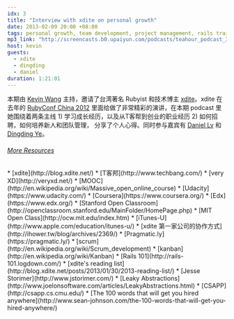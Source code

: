 ```yaml
---
idx: 3
title: "Interview with xdite on personal growth"
date: 2013-02-09 20:00 +08:00
tags: personal growth, team development, project management, rails training
mp3_link: "http://screencasts.b0.upaiyun.com/podcasts/teahour_podcast_3.mp3"
host: kevin
guests:
  - xdite
  - dingding
  - daniel
duration: 1:21:01
---
```


本期由 [Kevin Wang](http://knwang.com) 主持，邀请了台湾著名 Rubyist 和技术博主 [xdite](http://blog.xdite.net)。xdite 在去年的 [RubyConf China 2012](http://rubyconfchina.org) 里面给做了非常精彩的演讲，在本期 podcast 里她围绕着两条主线 1) 学习成长经历，以及从T客帮到创业的职业经历 2) 如何招聘，如何培养新人和团队管理， 分享了个人心得。同时参与嘉宾有 [Daniel Lv](http://lvguoning.com) 和 [Dingding Ye](http://yedingding.com)。

<h6>
  <a href="#" class="toggle-notes">More Resources</a>
</h6>

<section class="notes" markdown="1">
* [xdite](http://blog.xdite.net/)
* [T客邦](http://www.techbang.com/)
* [very XD](http://veryxd.net/)
* [MOOC](http://en.wikipedia.org/wiki/Massive_open_online_course)
* [Udacity](https://www.udacity.com/)
* [Coursera](https://www.coursera.org/)
* [Edx](https://www.edx.org/)
* [Stanford Open Classroom](http://openclassroom.stanford.edu/MainFolder/HomePage.php)
* [MIT Open Class](http://ocw.mit.edu/index.htm)
* [iTunes-U](http://www.apple.com/education/itunes-u/)
* [xdite 第一家公司的协作方式](http://ihower.tw/blog/archives/2369/)
* [Pragmatic.ly](https://pragmatic.ly/)
* [scrum](http://en.wikipedia.org/wiki/Scrum_development)
* [kanban](http://en.wikipedia.org/wiki/Kanban)
* [Rails 101](http://rails-101.logdown.com/)
* [xdite's reading list](http://blog.xdite.net/posts/2013/01/30/2013-reading-list/)
* [Jesse Storimer](http://www.jstorimer.com/)
* [Leaky Abstractions](http://www.joelonsoftware.com/articles/LeakyAbstractions.html)
* [CSAPP](http://csapp.cs.cmu.edu/)
* [The 100 words that will get you hired anywhere](http://www.sean-johnson.com/the-100-words-that-will-get-you-hired-anywhere/)
</section>
